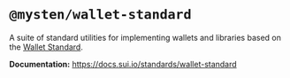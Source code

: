 # `@mysten/wallet-standard`

A suite of standard utilities for implementing wallets and libraries based on the
[Wallet Standard](https://github.com/wallet-standard/wallet-standard/).

**Documentation:** https://docs.sui.io/standards/wallet-standard

